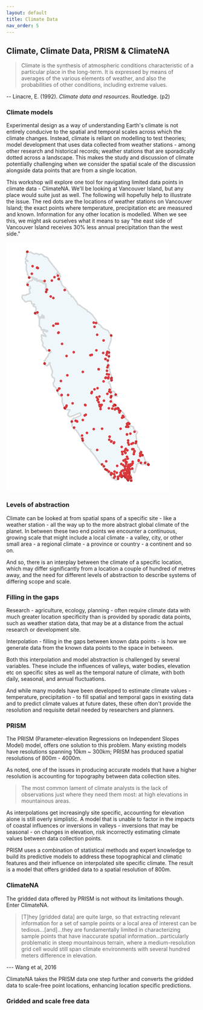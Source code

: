 ```yaml
---
layout: default
title: Climate Data
nav_order: 5
---
```


## Climate, Climate Data, PRISM & ClimateNA

> Climate is the synthesis of atmospheric conditions characteristic of a particular place in the long-term. It is expressed by means of averages of the various elements of weather, and also the probabilities of other conditions, including extreme values.

-- Linacre, E. (1992). *Climate data and resources*. Routledge. (p2)

### Climate models

Experimental design as a way of understanding Earth's climate is not entirely conducive to the spatial and temporal scales across which the climate changes. Instead, climate is reliant on modelling to test theories; model development that uses data collected from weather stations - among other research and historical records; weather stations that are sporadically dotted across a landscape. This makes the study and discussion of climate potentially challenging when we consider the spatial scale of the discussion alongside data points that are from a single location. 

This workshop will explore one tool for navigating limited data points in climate data - ClimateNA. We'll be looking at Vancouver Island, but any place would suite just as well. The following will hopefully help to illustrate the issue. The red dots are the locations of weather stations on Vancouver Island; the exact points where temperature, precipitation etc are measured and known. Information for any other location is modelled. When we see this, we might ask ourselves what it means to say "the east side of Vancouver Island receives 30% less annual precipitation than the west side."

![](images/weather-stations.png)

### Levels of abstraction

Climate can be looked at from spatial spans of a specific site - like a weather station - all the way up to the more abstract global climate of the planet. In between these two end points we encounter a continuous, growing scale that might include a local climate - a valley, city, or other small area - a regional climate - a province or country - a continent and so on.

And so, there is an interplay between the climate of a specific location, which may differ significantly from a location a couple of hundred of metres away, and the need for different levels of abstraction to describe systems of differing scope and scale.

### Filling in the gaps

Research - agriculture, ecology, planning - often require climate data with much greater location specificity than is provided by sporadic data points, such as weather station data, that may be at a distance from the actual research or development site.

Interpolation - filling in the gaps between known data points - is how we generate data from the known data points to the space in between.

Both this interpolation and model abstraction is challenged by several variables. These include the influences of valleys, water bodies, elevation etc on specific sites as well as the temporal nature of climate, with both daily, seasonal, and annual fluctuations.

And while many models have been developed to estimate climate values - temperature, precipitation - to fill spatial and temporal gaps in existing data and to predict climate values at future dates, these often don't provide the resolution and requisite detail needed by researchers and planners.

### PRISM

The PRISM (Parameter-elevation Regressions on Independent Slopes Model) model, offers one solution to this problem. Many existing models have resolutions spanning 10km ~ 300km; PRISM has produced spatial resolutions of 800m - 4000m.

As noted, one of the issues in producing accurate models that have a higher resolution is accounting for topography between data collection sites.

> The most common lament of climate analysts is the lack of observations just where they need them most: at high elevations in mountainous areas.

As interpolations get increasingly site specific, accounting for elevation alone is still overly simplistic. A model that is unable to factor in the impacts of coastal influences or inversions in valleys - inversions that may be seasonal - on changes in elevation, risk incorrectly estimating climate values between data collection points.

PRISM uses a combination of statistical methods and expert knowledge to build its predictive models to address these topographical and climatic features and their influence on interpolated site specific climate. The result is a model that offers gridded data to a spatial resolution of 800m.

### ClimateNA

The gridded data offered by PRISM is not without its limitations though. Enter ClimateNA.

> [T]hey [gridded data] are quite large, so that extracting relevant information for a set  of sample points or a local area of interest can be tedious...[and]...they are fundamentally limited in characterizing sample points that have inaccurate spatial information...particularly problematic in steep mountainous terrain, where a  medium-resolution grid cell would still span climate environments with  several hundred meters difference in elevation.

--- Wang et al, 2016

ClimateNA takes the PRISM data one step further and converts the gridded data to scale-free point locations, enhancing location specific predictions.

### Gridded and scale free data
